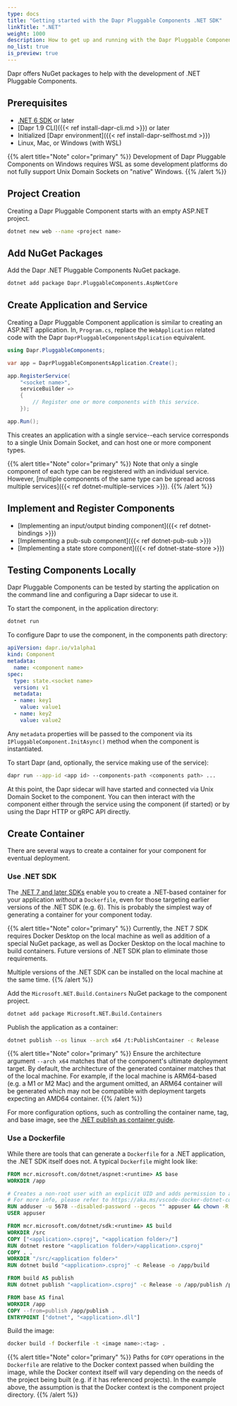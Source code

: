 ```yaml
---
type: docs
title: "Getting started with the Dapr Pluggable Components .NET SDK"
linkTitle: ".NET"
weight: 1000
description: How to get up and running with the Dapr Pluggable Components .NET SDK
no_list: true
is_preview: true
---
```


Dapr offers NuGet packages to help with the development of .NET Pluggable Components.

## Prerequisites

- [.NET 6 SDK](https://dotnet.microsoft.com/en-us/download/dotnet) or later
- [Dapr 1.9 CLI]({{< ref install-dapr-cli.md >}}) or later
- Initialized [Dapr environment]({{< ref install-dapr-selfhost.md >}})
- Linux, Mac, or Windows (with WSL)

{{% alert title="Note" color="primary" %}}
Development of Dapr Pluggable Components on Windows requires WSL as some development platforms do not fully support Unix Domain Sockets on "native" Windows.
{{% /alert %}}

## Project Creation

Creating a Dapr Pluggable Component starts with an empty ASP.NET project.

```bash
dotnet new web --name <project name>
```

## Add NuGet Packages

Add the Dapr .NET Pluggable Components NuGet package.

```bash
dotnet add package Dapr.PluggableComponents.AspNetCore
```

## Create Application and Service

Creating a Dapr Pluggable Component application is similar to creating an ASP.NET application.  In, `Program.cs`, replace the `WebApplication` related code with the Dapr `DaprPluggableComponentsApplication` equivalent.

```csharp
using Dapr.PluggableComponents;

var app = DaprPluggableComponentsApplication.Create();

app.RegisterService(
    "<socket name>",
    serviceBuilder =>
    {
        // Register one or more components with this service.
    });

app.Run();
```

This creates an application with a single service--each service corresponds to a single Unix Domain Socket, and can host one or more component types.

{{% alert title="Note" color="primary" %}}
Note that only a single component of each type can be registered with an individual service. However, [multiple components of the same type can be spread across multiple services]({{< ref dotnet-multiple-services >}}).
{{% /alert %}}

## Implement and Register Components

 - [Implementing an input/output binding component]({{< ref dotnet-bindings >}})
 - [Implementing a pub-sub component]({{< ref dotnet-pub-sub >}})
 - [Implementing a state store component]({{< ref dotnet-state-store >}})

## Testing Components Locally

Dapr Pluggable Components can be tested by starting the application on the command line and configuring a Dapr sidecar to use it.

To start the component, in the application directory:

```bash
dotnet run
```

To configure Dapr to use the component, in the components path directory:

```yaml
apiVersion: dapr.io/v1alpha1
kind: Component
metadata:
  name: <component name>
spec:
  type: state.<socket name>
  version: v1
  metadata:
  - name: key1
    value: value1
  - name: key2
    value: value2
```

Any `metadata` properties will be passed to the component via its `IPluggableComponent.InitAsync()` method when the component is instantiated.

To start Dapr (and, optionally, the service making use of the service):

```bash
dapr run --app-id <app id> --components-path <components path> ...
```

At this point, the Dapr sidecar will have started and connected via Unix Domain Socket to the component. You can then interact with the component either through the service using the component (if started) or by using the Dapr HTTP or gRPC API directly.

## Create Container

There are several ways to create a container for your component for eventual deployment.

### Use .NET SDK

The [.NET 7 and later SDKs](https://dotnet.microsoft.com/en-us/download/dotnet) enable you to create a .NET-based container for your application *without* a `Dockerfile`, even for those targeting earlier versions of the .NET SDK (e.g. 6). This is probably the simplest way of generating a container for your component today.

{{% alert title="Note" color="primary" %}}
Currently, the .NET 7 SDK requires Docker Desktop on the local machine as well as addition of a special NuGet package, as well as Docker Desktop on the local machine to build containers. Future versions of .NET SDK plan to eliminate those requirements.

Multiple versions of the .NET SDK can be installed on the local machine at the same time.
{{% /alert %}}

Add the `Microsoft.NET.Build.Containers` NuGet package to the component project.

```bash
dotnet add package Microsoft.NET.Build.Containers
```

Publish the application as a container:

```bash
dotnet publish --os linux --arch x64 /t:PublishContainer -c Release
```

{{% alert title="Note" color="primary" %}}
Ensure the architecture argument `--arch x64` matches that of the component's ultimate deployment target. By default, the architecture of the generated container matches that of the local machine. For example, if the local machine is ARM64-based (e.g. a M1 or M2 Mac) and the argument omitted, an ARM64 container will be generated which may not be compatible with deployment targets expecting an AMD64 container.
{{% /alert %}}

For more configuration options, such as controlling the container name, tag, and base image, see the [.NET publish as container guide](https://learn.microsoft.com/en-us/dotnet/core/docker/publish-as-container).

### Use a Dockerfile

While there are tools that can generate a `Dockerfile` for a .NET application, the .NET SDK itself does not. A typical `Dockerfile` might look like:

```dockerfile
FROM mcr.microsoft.com/dotnet/aspnet:<runtime> AS base
WORKDIR /app

# Creates a non-root user with an explicit UID and adds permission to access the /app folder
# For more info, please refer to https://aka.ms/vscode-docker-dotnet-configure-containers
RUN adduser -u 5678 --disabled-password --gecos "" appuser && chown -R appuser /app
USER appuser

FROM mcr.microsoft.com/dotnet/sdk:<runtime> AS build
WORKDIR /src
COPY ["<application>.csproj", "<application folder>/"]
RUN dotnet restore "<application folder>/<application>.csproj"
COPY . .
WORKDIR "/src/<application folder>"
RUN dotnet build "<application>.csproj" -c Release -o /app/build

FROM build AS publish
RUN dotnet publish "<application>.csproj" -c Release -o /app/publish /p:UseAppHost=false

FROM base AS final
WORKDIR /app
COPY --from=publish /app/publish .
ENTRYPOINT ["dotnet", "<application>.dll"]
```

Build the image:

```bash
docker build -f Dockerfile -t <image name>:<tag> .
```

{{% alert title="Note" color="primary" %}}
Paths for `COPY` operations in the `Dockerfile` are relative to the Docker context passed when building the image, while the Docker context itself will vary depending on the needs of the project being built (e.g. if it has referenced projects). In the example above, the assumption is that the Docker context is the component project directory.
{{% /alert %}}
